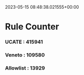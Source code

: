 2023-05-15 08:48:38.021555+00:00
# Rule Counter 
 ### UCATE : 415941

 ### Veneto : 109580

 ### Allowlist : 13929